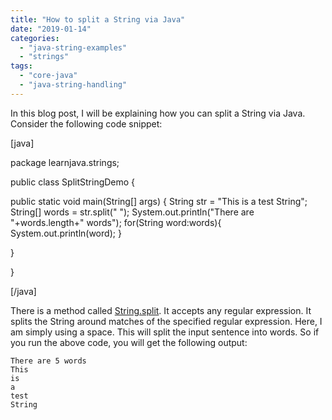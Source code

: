 ```yaml
---
title: "How to split a String via Java"
date: "2019-01-14"
categories: 
  - "java-string-examples"
  - "strings"
tags: 
  - "core-java"
  - "java-string-handling"
---
```


In this blog post, I will be explaining how you can split a String via Java. Consider the following code snippet:

\[java\]

package learnjava.strings;

public class SplitStringDemo {

public static void main(String\[\] args) { String str = "This is a test String"; String\[\] words = str.split(" "); System.out.println("There are "+words.length+" words"); for(String word:words){ System.out.println(word); }

}

}

\[/java\]

There is a method called [String.split](https://docs.oracle.com/javase/8/docs/api/java/lang/String.html#split-java.lang.String-). It accepts any regular expression. It splits the String around matches of the specified regular expression. Here, I am simply using a space. This will split the input sentence into words. So if you run the above code, you will get the following output:

```
There are 5 words
This
is
a
test
String
```
